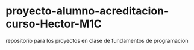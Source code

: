 # proyecto-alumno-acreditacion-curso-Hector-M1C
repositorio para los proyectos  en clase de fundamentos de programacion
